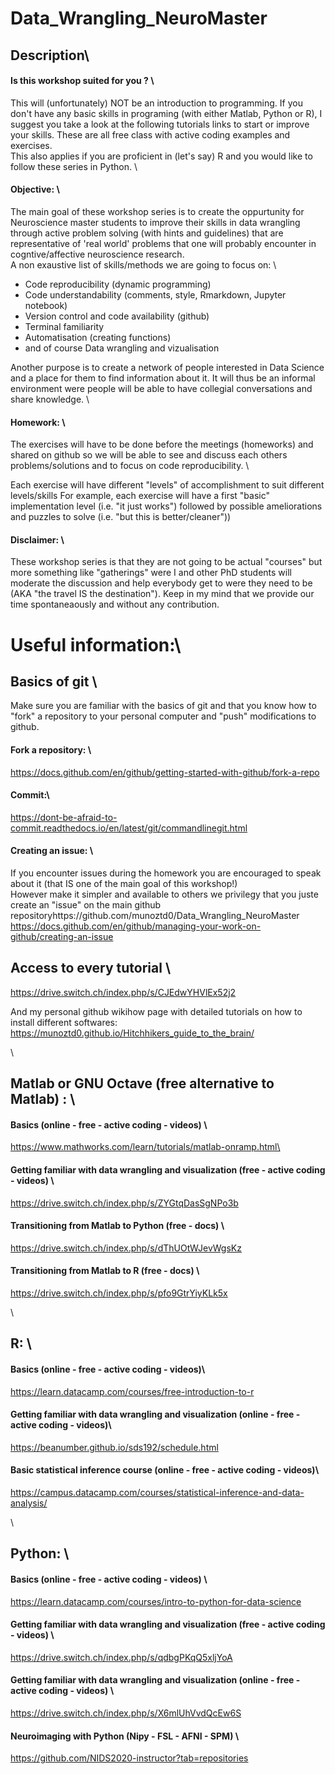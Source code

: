 # Data_Wrangling_NeuroMaster

## Description\
#### Is this workshop suited for you ? \
This will (unfortunately) NOT be an introduction to programming. If you don't have any basic skills in programing (with either Matlab, Python or R), I suggest you take a look at the following tutorials links to start or improve your skills. These are all free class with active coding examples and exercises. \
This also applies if you are proficient in (let's say) R and you would like to follow these series in Python. \

#### Objective: \
The main goal of these workshop series is to create the oppurtunity for Neuroscience master students to improve their skills in data wrangling through active problem solving (with hints and guidelines) that are representative of 'real world' problems that one will probably encounter in cogntive/affective neuroscience research.  \
A non exaustive list of skills/methods we are going to focus on: \
  - Code reproducibility (dynamic programming)
  - Code understandability (comments, style, Rmarkdown, Jupyter notebook)
  - Version control and code availability (github)
  - Terminal familiarity
  - Automatisation (creating functions)
  - and of course Data wrangling and vizualisation

Another purpose is to create a network of people interested in Data Science and a place for them to find information about it. It will thus be an informal environment were people will be able to have collegial conversations and share knowledge. \

#### Homework: \
The exercises will have to be done before the meetings (homeworks) and shared on github so we will be able to see and discuss each others problems/solutions and to focus on code reproducibility. \

Each exercise will have different "levels" of accomplishment to suit different levels/skills For example, each exercise will have a first "basic" implementation level (i.e. "it just works") followed by possible ameliorations and puzzles to solve (i.e. "but this is better/cleaner"))

#### Disclaimer: \
These workshop series is that they are not going to be actual "courses" but more something like "gatherings" were I and other PhD students will moderate the discussion and help everybody get to were they need to be (AKA "the travel IS the destination"). Keep in my mind that we provide our time spontaneaously and without any contribution.


# Useful information:\ 

## Basics of git \
Make sure you are familiar with the basics of git and that you know how to "fork" a repository to your personal computer and "push" modifications to github. 

#### Fork a repository: \
https://docs.github.com/en/github/getting-started-with-github/fork-a-repo

#### Commit:\ 
https://dont-be-afraid-to-commit.readthedocs.io/en/latest/git/commandlinegit.html

#### Creating an issue: \
If you encounter issues during the homework you are encouraged to speak about it (that IS one of the main goal of this workshop!)\
However make it simpler and available to others we privilegy that you juste create an "issue" on the main github repositoryhttps://github.com/munoztd0/Data_Wrangling_NeuroMaster
https://docs.github.com/en/github/managing-your-work-on-github/creating-an-issue
  
## Access to every tutorial \
https://drive.switch.ch/index.php/s/CJEdwYHVlEx52j2 

And my personal github wikihow page with detailed tutorials on how to install different softwares: \
https://munoztd0.github.io/Hitchhikers_guide_to_the_brain/

\

## Matlab or GNU Octave (free alternative to Matlab) : \

#### Basics (online - free - active coding - videos) \
https://www.mathworks.com/learn/tutorials/matlab-onramp.html\


#### Getting familiar with data wrangling and visualization (free - active coding - videos) \
https://drive.switch.ch/index.php/s/ZYGtqDasSgNPo3b


#### Transitioning from Matlab to Python (free - docs) \
https://drive.switch.ch/index.php/s/dThUOtWJevWgsKz

#### Transitioning from Matlab to R (free - docs) \
https://drive.switch.ch/index.php/s/pfo9GtrYiyKLk5x

\

## R: \

#### Basics (online - free - active coding - videos)\
https://learn.datacamp.com/courses/free-introduction-to-r

#### Getting familiar with data wrangling and visualization (online - free - active coding - videos)\
https://beanumber.github.io/sds192/schedule.html

#### Basic statistical inference course  (online - free - active coding - videos)\
https://campus.datacamp.com/courses/statistical-inference-and-data-analysis/

\

## Python: \

#### Basics (online - free - active coding - videos) \
https://learn.datacamp.com/courses/intro-to-python-for-data-science

#### Getting familiar with data wrangling and visualization (free - active coding - videos) \
https://drive.switch.ch/index.php/s/qdbgPKqQ5xljYoA

#### Getting familiar with data wrangling and visualization (online - free - active coding - videos) \
https://drive.switch.ch/index.php/s/X6mlUhVvdQcEw6S

#### Neuroimaging with Python (Nipy - FSL - AFNI - SPM) \
https://github.com/NIDS2020-instructor?tab=repositories


